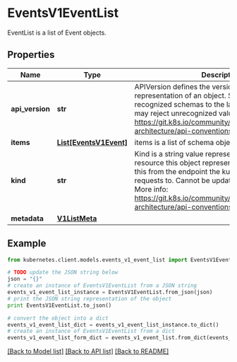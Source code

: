 # EventsV1EventList

EventList is a list of Event objects.

## Properties

Name | Type | Description | Notes
------------ | ------------- | ------------- | -------------
**api_version** | **str** | APIVersion defines the versioned schema of this representation of an object. Servers should convert recognized schemas to the latest internal value, and may reject unrecognized values. More info: https://git.k8s.io/community/contributors/devel/sig-architecture/api-conventions.md#resources | [optional] 
**items** | [**List[EventsV1Event]**](EventsV1Event.md) | items is a list of schema objects. | 
**kind** | **str** | Kind is a string value representing the REST resource this object represents. Servers may infer this from the endpoint the kubernetes.client submits requests to. Cannot be updated. In CamelCase. More info: https://git.k8s.io/community/contributors/devel/sig-architecture/api-conventions.md#types-kinds | [optional] 
**metadata** | [**V1ListMeta**](V1ListMeta.md) |  | [optional] 

## Example

```python
from kubernetes.client.models.events_v1_event_list import EventsV1EventList

# TODO update the JSON string below
json = "{}"
# create an instance of EventsV1EventList from a JSON string
events_v1_event_list_instance = EventsV1EventList.from_json(json)
# print the JSON string representation of the object
print EventsV1EventList.to_json()

# convert the object into a dict
events_v1_event_list_dict = events_v1_event_list_instance.to_dict()
# create an instance of EventsV1EventList from a dict
events_v1_event_list_form_dict = events_v1_event_list.from_dict(events_v1_event_list_dict)
```
[[Back to Model list]](../README.md#documentation-for-models) [[Back to API list]](../README.md#documentation-for-api-endpoints) [[Back to README]](../README.md)


